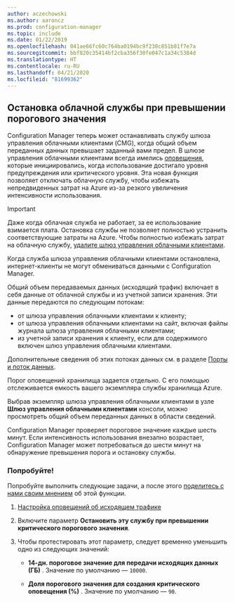 ```yaml
---
author: aczechowski
ms.author: aaroncz
ms.prod: configuration-manager
ms.topic: include
ms.date: 01/22/2019
ms.openlocfilehash: 041ae66fc60c764ba0194bc9f230c851b81f7e7a
ms.sourcegitcommit: bbf820c35414bf2cba356f30fe047c1a34c5384d
ms.translationtype: HT
ms.contentlocale: ru-RU
ms.lasthandoff: 04/21/2020
ms.locfileid: "81699362"
---
```

## <a name="stop-cloud-service-when-it-exceeds-threshold"></a><a name="bkmk_cmg"></a> Остановка облачной службы при превышении порогового значения
<!--3735092-->

Configuration Manager теперь может останавливать службу шлюза управления облачными клиентами (CMG), когда общий объем переданных данных превышает заданный вами предел. В шлюзе управления облачными клиентами всегда имелись [оповещения](../../../../clients/manage/cmg/monitor-clients-cloud-management-gateway.md#set-up-outbound-traffic-alerts), которые инициировались, когда использование достигало уровня предупреждения или критического уровня. Эта новая функция позволяет отключать облачную службу, чтобы избежать непредвиденных затрат на Azure из-за резкого увеличения интенсивности использования. 

> [!Important]  
> Даже когда облачная служба не работает, за ее использование взимается плата. Остановка службы не позволяет полностью устранить соответствующие затраты на Azure. Чтобы полностью избежать затрат на облачную службу, [удалите шлюз управления облачными клиентами](../../../../clients/manage/cmg/setup-cloud-management-gateway.md#modify-a-cmg).  
> 
> Когда служба шлюза управления облачными клиентами остановлена, интернет-клиенты не могут обмениваться данными с Configuration Manager.  

Общий объем передаваемых данных (исходящий трафик) включает в себя данные от облачной службы и из учетной записи хранения. Эти данные передаются по следующим потокам:
- от шлюза управления облачными клиентами к клиенту;  
- от шлюза управления облачными клиентами на сайт, включая файлы журнала шлюза управления облачными клиентами;  
- из учетной записи хранения к клиенту, если для содержимого включен шлюз управления облачными клиентами.  

Дополнительные сведения об этих потоках данных см. в разделе [Порты и поток данных](../../../../clients/manage/cmg/plan-cloud-management-gateway.md#ports-and-data-flow).

Порог оповещений хранилища задается отдельно. С его помощью отслеживается емкость вашего экземпляра службы хранилища Azure.

Выбрав экземпляр шлюза управления облачными клиентами в узле **Шлюз управления облачными клиентами** консоли, можно просмотреть общий объем переданных данных в области сведений. 

Configuration Manager проверяет пороговое значение каждые шесть минут. Если интенсивность использования внезапно возрастает, Configuration Manager может потребоваться до шести минут на обнаружение превышения порога и остановку службы.


### <a name="try-it-out"></a>Попробуйте!

Попробуйте выполнить следующие задачи, а после этого [поделитесь с нами своим мнением](../../../../understand/find-help.md#product-feedback) об этой функции.

1. [Настройка оповещений об исходящем трафике](../../../../clients/manage/cmg/monitor-clients-cloud-management-gateway.md#set-up-outbound-traffic-alerts)  

2. Включите параметр **Остановить эту службу при превышении критического порогового значения**.  

3. Чтобы протестировать этот параметр, следует временно уменьшить одно из следующих значений:  

    - **14-дн. пороговое значение для передачи исходящих данных (ГБ)** . Значение по умолчанию — `10000`.  

    - **Доля порогового значения для создания критического оповещения (%)** . Значение по умолчанию — `90`.  

